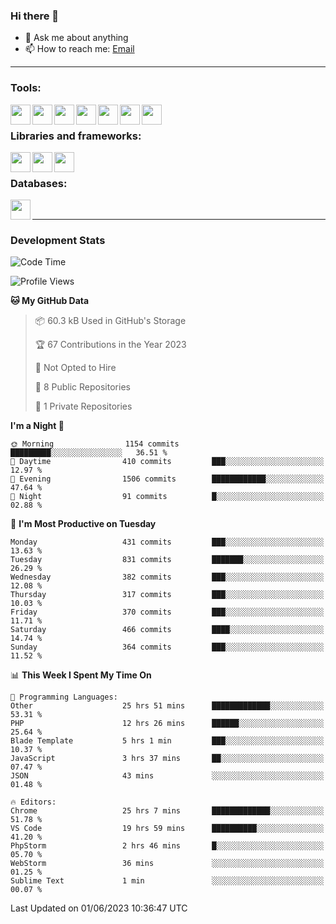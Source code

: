 ### Hi there 👋

- 💬 Ask me about anything
- 📫 How to reach me: [Email]

---

### Tools:
<img align='left' height="32" width="32" src="https://cdn.jsdelivr.net/npm/simple-icons@4.8.0/icons/phpstorm.svg" />
<img align='left' height="32" width="32" src="https://cdn.jsdelivr.net/npm/simple-icons@4.8.0/icons/webstorm.svg" />
<img align='left' height="32" width="32" src="https://cdn.jsdelivr.net/npm/simple-icons@4.8.0/icons/visualstudiocode.svg" />
<img align='left' height="32" width="32" src="https://cdn.jsdelivr.net/npm/simple-icons@4.8.0/icons/sublimetext.svg" />
<img align='left' height="32" width="32" src="https://cdn.jsdelivr.net/npm/simple-icons@4.8.0/icons/laragon.svg" />
<img align='left' height="32" width="32" src="https://cdn.jsdelivr.net/npm/simple-icons@4.8.0/icons/docker.svg" />
<img align='left' height="32" width="32" src="https://cdn.jsdelivr.net/npm/simple-icons@4.8.0/icons/amazonaws.svg" />
<br>

### Libraries and frameworks:
<img align='left' height="32" width="32" src="https://cdn.jsdelivr.net/npm/simple-icons@4.8.0/icons/laravel.svg" />
<img align='left' height="32" width="32" src="https://cdn.jsdelivr.net/npm/simple-icons@4.8.0/icons/vue-dot-js.svg" />
<img align='left' height="32" width="32" src="https://cdn.jsdelivr.net/npm/simple-icons@4.8.0/icons/jquery.svg" />
<br>

### Databases:
<img align='left' height="32" width="32" src="https://cdn.jsdelivr.net/npm/simple-icons@4.8.0/icons/mysql.svg" />
<br>

---
### Development Stats
<!--START_SECTION:waka-->
![Code Time](http://img.shields.io/badge/Code%20Time-1%2C709%20hrs%2035%20mins-blue)

![Profile Views](http://img.shields.io/badge/Profile%20Views-0-blue)

**🐱 My GitHub Data** 

> 📦 60.3 kB Used in GitHub's Storage 
 > 
> 🏆 67 Contributions in the Year 2023
 > 
> 🚫 Not Opted to Hire
 > 
> 📜 8 Public Repositories 
 > 
> 🔑 1 Private Repositories 
 > 
**I'm a Night 🦉** 

```text
🌞 Morning                1154 commits        █████████░░░░░░░░░░░░░░░░   36.51 % 
🌆 Daytime                410 commits         ███░░░░░░░░░░░░░░░░░░░░░░   12.97 % 
🌃 Evening                1506 commits        ████████████░░░░░░░░░░░░░   47.64 % 
🌙 Night                  91 commits          █░░░░░░░░░░░░░░░░░░░░░░░░   02.88 % 
```
📅 **I'm Most Productive on Tuesday** 

```text
Monday                   431 commits         ███░░░░░░░░░░░░░░░░░░░░░░   13.63 % 
Tuesday                  831 commits         ███████░░░░░░░░░░░░░░░░░░   26.29 % 
Wednesday                382 commits         ███░░░░░░░░░░░░░░░░░░░░░░   12.08 % 
Thursday                 317 commits         ███░░░░░░░░░░░░░░░░░░░░░░   10.03 % 
Friday                   370 commits         ███░░░░░░░░░░░░░░░░░░░░░░   11.71 % 
Saturday                 466 commits         ████░░░░░░░░░░░░░░░░░░░░░   14.74 % 
Sunday                   364 commits         ███░░░░░░░░░░░░░░░░░░░░░░   11.52 % 
```


📊 **This Week I Spent My Time On** 

```text
💬 Programming Languages: 
Other                    25 hrs 51 mins      █████████████░░░░░░░░░░░░   53.31 % 
PHP                      12 hrs 26 mins      ██████░░░░░░░░░░░░░░░░░░░   25.64 % 
Blade Template           5 hrs 1 min         ███░░░░░░░░░░░░░░░░░░░░░░   10.37 % 
JavaScript               3 hrs 37 mins       ██░░░░░░░░░░░░░░░░░░░░░░░   07.47 % 
JSON                     43 mins             ░░░░░░░░░░░░░░░░░░░░░░░░░   01.48 % 

🔥 Editors: 
Chrome                   25 hrs 7 mins       █████████████░░░░░░░░░░░░   51.78 % 
VS Code                  19 hrs 59 mins      ██████████░░░░░░░░░░░░░░░   41.20 % 
PhpStorm                 2 hrs 46 mins       █░░░░░░░░░░░░░░░░░░░░░░░░   05.70 % 
WebStorm                 36 mins             ░░░░░░░░░░░░░░░░░░░░░░░░░   01.25 % 
Sublime Text             1 min               ░░░░░░░░░░░░░░░░░░░░░░░░░   00.07 % 
```


 Last Updated on 01/06/2023 10:36:47 UTC
<!--END_SECTION:waka-->

[huyviet]: https://huyviet.vn/
[EMAIl]: https://mail.google.com/mail/u/0/?fs=1&tf=cm&source=mailto&to=huynguyenviet0110@gmail.com
